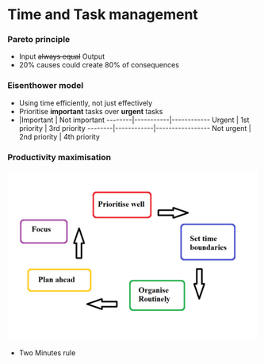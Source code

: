 # Time and Task management

### Pareto principle
- Input ~~always equal~~ Output
- 20% causes could create 80% of consequences

### Eisenthower model
- Using time efficiently, not just effectively
- Prioritise **important** tasks over **urgent** tasks 
- 	|Important | Not important
--------|-----------|------------
Urgent | 1st priority | 3rd priority
--------|------------|-----------------
Not urgent | 2nd priority | 4th priority

### Productivity maximisation
![](./Best_practices.png)

- Two Minutes rule
